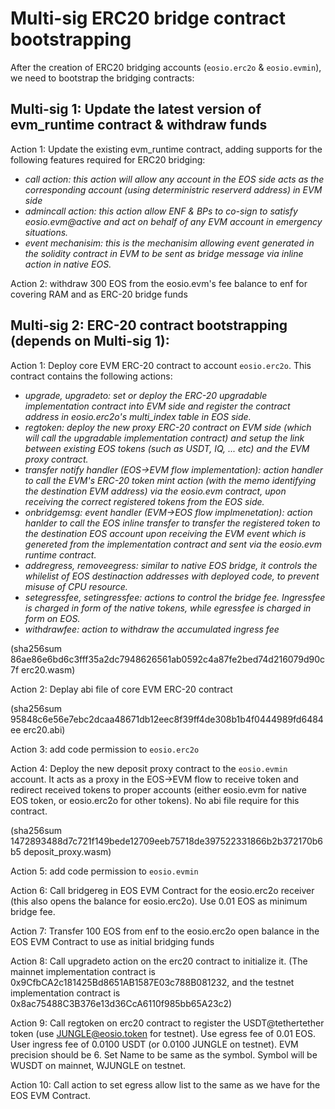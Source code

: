 # Multi-sig ERC20 bridge contract bootstrapping

After the creation of ERC20 bridging accounts (`eosio.erc2o` & `eosio.evmin`), we need to bootstrap the bridging contracts:

## Multi-sig 1: Update the latest version of evm_runtime contract & withdraw funds

Action 1: Update the existing evm_runtime contract, adding supports for the following features required for ERC20 bridging:
  - *call action: this action will allow any account in the EOS side acts as the corresponding account (using deterministric reserverd address) in EVM side*
  - *admincall action: this action allow ENF & BPs to co-sign to satisfy eosio.evm@active and act on behalf of any EVM account in emergency situations.*
  - *event mechanisim: this is the mechanisim allowing event generated in the solidity contract in EVM to be sent as bridge message via inline action in native EOS.*

Action 2: withdraw 300 EOS from the eosio.evm's fee balance to enf for covering RAM and as ERC-20 bridge funds 

## Multi-sig 2: ERC-20 contract bootstrapping (depends on Multi-sig 1):

Action 1: Deploy core EVM ERC-20 contract to account `eosio.erc2o`. This contract contains the following actions:
  - *upgrade, upgradeto: set or deploy the ERC-20 upgradable implementation contract into EVM side and register the contract address in eosio.erc2o's multi_index table in EOS side.*
  - *regtoken: deploy the new proxy ERC-20 contract on EVM side (which will call the upgradable implementation contract) and setup the link between existing EOS tokens (such as USDT, IQ, ... etc) and the EVM proxy contract.*
  - *transfer notify handler (EOS->EVM flow implementation): action handler to call the EVM's ERC-20 token mint action (with the memo identifying the destination EVM address) via the eosio.evm contract, upon receiving the correct registered tokens from the EOS side.*
  - *onbridgemsg: event handler (EVM->EOS flow implmenetation): action hanlder to call the EOS inline transfer to transfer the registered token to the destination EOS account upon receiving the EVM event which is genereted from the implementation contract and sent via the eosio.evm runtime contract.*
  - *addregress, removeegress: similar to native EOS bridge, it controls the whilelist of EOS destinaction addresses with deployed code, to prevent misuse of CPU resource.*
  - *setegressfee, setingressfee: actions to control the bridge fee. Ingressfee is charged in form of the native tokens, while egressfee is charged in form on EOS.*
  - *withdrawfee: action to withdraw the accumulated ingress fee*
    
(sha256sum 86ae86e6bd6c3fff35a2dc7948626561ab0592c4a87fe2bed74d216079d90c7f  erc20.wasm)

Action 2: Deplay abi file of core EVM ERC-20 contract

(sha256sum 95848c6e56e7ebc2dcaa48671db12eec8f39ff4de308b1b4f0444989fd6484ee  erc20.abi)

Action 3: add code permission to `eosio.erc2o`

Action 4: Deploy the new deposit proxy contract to the `eosio.evmin` account. It acts as a proxy in the EOS->EVM flow to receive token and redirect received tokens to proper accounts (either eosio.evm for native EOS token, or eosio.erc2o for other tokens). No abi file require for this contract.

(sha256sum 1472893488d7c721f149bede12709eeb75718de397522331866b2b372170b6b5  deposit_proxy.wasm)

Action 5: add code permission to `eosio.evmin`

Action 6: Call bridgereg in EOS EVM Contract for the eosio.erc2o receiver (this also opens the balance for eosio.erc2o). Use 0.01 EOS as minimum bridge fee.

Action 7: Transfer 100 EOS from enf to the eosio.erc2o open balance in the EOS EVM Contract to use as initial bridging funds

Action 8: Call upgradeto action on the erc20 contract to initialize it. (The mainnet implementation contract is 0x9CfbCA2c181425Bd8651AB1587E03c788B081232, and the testnet implementation contract is 0x8ac75488C3B376e13d36CcA6110f985bb65A23c2)

Action 9: Call regtoken on erc20 contract to register the USDT@tethertether token (use JUNGLE@eosio.token for testnet). Use egress fee of 0.01 EOS. User ingress fee of 0.0100 USDT (or 0.0100 JUNGLE on testnet). EVM precision should be 6. Set Name to be same as the symbol. Symbol will be WUSDT on mainnet, WJUNGLE on testnet.

Action 10: Call action to set egress allow list to the same as we have for the EOS EVM Contract.
